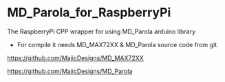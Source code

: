 # MD_Parola_for_RaspberryPi
The RaspberryPi  CPP wrapper for using MD_Parola arduino library 

* For compile it needs MD_MAX72XX & MD_Parola source code from git.

https://github.com/MajicDesigns/MD_MAX72XX

https://github.com/MajicDesigns/MD_Parola
